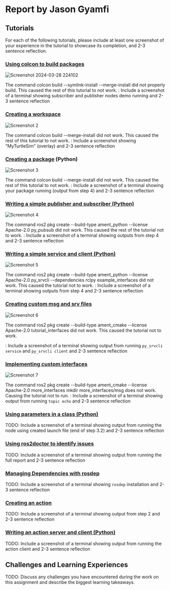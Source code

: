 # Report by Jason Gyamfi

## Tutorials

For each of the following tutorials, please include at least one screenshot of your experience in the tutorial to showcase its completion, and 2-3 sentence reflection.

### [Using colcon to build packages](https://docs.ros.org/en/humble/Tutorials/Beginner-Client-Libraries/Colcon-Tutorial.html)
![Screenshot 2024-03-28 224102](https://github.com/gyamfi01/project04-gyamfi01/assets/112565160/3976dc76-9e38-483f-a34d-c8402008ed07)

The command colcon build --symlink-install --merge-install did not properly build. This caused the rest of this tutorial to not work.
: Include a screenshot of a terminal showing subscriber and publisher nodes demo running and 2-3 sentence reflection

### [Creating a workspace](https://docs.ros.org/en/humble/Tutorials/Beginner-Client-Libraries/Creating-A-Workspace/Creating-A-Workspace.html)
![Screenshot 2](https://github.com/gyamfi01/project04-gyamfi01/assets/112565160/0202e397-4bbe-405c-adb7-3dd375aa2949)

The command colcon build --merge-install did not work. This caused the rest of this tutorial to not work.
: Include a screenshot showing "MyTurtleSim" (overlay) and 2-3 sentence reflection

### [Creating a package](https://docs.ros.org/en/humble/Tutorials/Beginner-Client-Libraries/Creating-Your-First-ROS2-Package.html) (Python)
![Screenshot 3](https://github.com/gyamfi01/project04-gyamfi01/assets/112565160/51a19f2f-cf04-4829-8128-a80055843062)


The command colcon build --merge-install did not work. This caused the rest of this tutorial to not work.
: Include a screenshot of a terminal showing your package running (output from step 4) and 2-3 sentence reflection

### [Writing a simple publisher and subscriber (Python)](https://docs.ros.org/en/humble/Tutorials/Beginner-Client-Libraries/Writing-A-Simple-Py-Publisher-And-Subscriber.html)
![Screenshot 4](https://github.com/gyamfi01/project04-gyamfi01/assets/112565160/a7c233af-64c4-474a-8cc3-441492e8fa6c)


The command ros2 pkg create --build-type ament_python --license Apache-2.0 py_pubsub did not work. This caused the rest of the tutorial not to work.
: Include a screenshot of a terminal showing outputs from step 4 and 2-3 sentence reflection

### [Writing a simple service and client (Python)](https://docs.ros.org/en/humble/Tutorials/Beginner-Client-Libraries/Writing-A-Simple-Py-Service-And-Client.html)
![Screenshot 5](https://github.com/gyamfi01/project04-gyamfi01/assets/112565160/619f028a-e3c2-4f04-b228-17e5d262317f)

The command ros2 pkg create --build-type ament_python --license Apache-2.0 py_srvcli --dependencies rclpy example_interfaces did not work. This caused the tutorial not to work.
: Include a screenshot of a terminal showing outputs from step 4 and 2-3 sentence reflection

### [Creating custom msg and srv files](https://docs.ros.org/en/humble/Tutorials/Beginner-Client-Libraries/Custom-ROS2-Interfaces.html)
![Screenshot 6](https://github.com/gyamfi01/project04-gyamfi01/assets/112565160/4d741f27-68af-4cde-aee6-d83c0ca6aac7)

The command ros2 pkg create --build-type ament_cmake --license Apache-2.0 tutorial_interfaces did not work. This caused the tutorial not to work.

: Include a screenshot of a terminal showing output from running `py_srvcli service` and `py_srvcli client` and 2-3 sentence reflection

### [Implementing custom interfaces](https://docs.ros.org/en/humble/Tutorials/Beginner-Client-Libraries/Single-Package-Define-And-Use-Interface.html)
![Screenshot 7](https://github.com/gyamfi01/project04-gyamfi01/assets/112565160/993636e7-b95f-4556-b722-520034cf4145)

The command ros2 pkg create --build-type ament_cmake --license Apache-2.0 more_interfaces
mkdir more_interfaces/msg does not work. Causing the tutorial not to run.
: Include a screenshot of a terminal showing output from running `topic echo` and 2-3 sentence reflection

### [Using parameters in a class (Python)](https://docs.ros.org/en/humble/Tutorials/Beginner-Client-Libraries/Using-Parameters-In-A-Class-Python.html)

TODO: Include a screenshot of a terminal showing output from running the node using created launch file (end of step 3.2) and 2-3 sentence reflection

### [Using ros2doctor to identify issues](https://docs.ros.org/en/humble/Tutorials/Beginner-Client-Libraries/Getting-Started-With-Ros2doctor.html)

TODO: Include a screenshot of a terminal showing output from running the full report and 2-3 sentence reflection

### [Managing Dependencies with rosdep](https://docs.ros.org/en/humble/Tutorials/Intermediate/Rosdep.html)

TODO: Include a screenshot of a terminal showing `rosdep` installation and 2-3 sentence reflection

### [Creating an action](https://docs.ros.org/en/humble/Tutorials/Intermediate/Creating-an-Action.html)

TODO: Include a screenshot of a terminal showing output from step 2 and 2-3 sentence reflection

### [Writing an action server and client (Python)](https://docs.ros.org/en/humble/Tutorials/Intermediate/Writing-an-Action-Server-Client/Py.html)

TODO: Include a screenshot of a terminal showing output from running the action client and 2-3 sentence reflection

## Challenges and Learning Experiences

TODO: Discuss any challenges you have encountered during the work on this assignment and describe the biggest learning takeaways.
